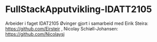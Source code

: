 # FullStackApputvikling-IDATT2105
 Arbeider i faget IDAT2105
Øvinger gjort i samarbeid med Eirik Steira: https://github.com/Eirsteir , 
Nicolay Schiøll-Johansen: https://github.com/Nicolaysj
